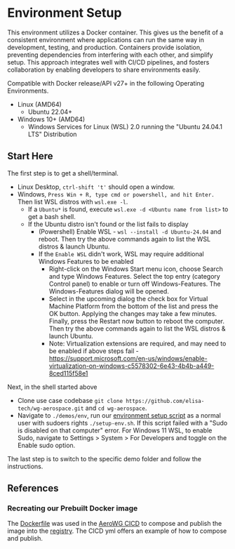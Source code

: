 # Environment Setup

This environment utilizes a Docker container.  This gives us the benefit of a consistent environment where applications can run the same way in development, testing, and production. Containers provide isolation, preventing dependencies from interfering with each other, and simplify setup. This approach integrates well with CI/CD pipelines, and fosters collaboration by enabling developers to share environments easily.

Compatible with Docker release/API v27+ in the following Operating Environments.
- Linux (AMD64)
  - Ubuntu 22.04+
- Windows 10+ (AMD64)
  - Windows Services for Linux (WSL) 2.0 running the "Ubuntu 24.04.1 LTS" Distribution

## Start Here

The first step is to get a shell/terminal.  
- Linux Desktop, `ctrl-shift 't'` should open a window.
- Windows, `Press Win + R, type cmd or powershell, and hit Enter.`  Then list WSL distros with `wsl.exe -l`. 
  - If a `Ubuntu*` is found, execute `wsl.exe -d <Ubuntu name from list>` to get a bash shell.
  - If the Ubuntu distro isn't found or the list fails to display
    - (Powershell) Enable WSL - `wsl --install -d Ubuntu-24.04` and reboot.  Then try the above commands again to list the WSL distros & launch Ubuntu.
    - If the `Enable WSL` didn't work, WSL may require additional Windows Features to be enabled
      - Right-click on the Windows Start menu icon, choose Search and type Windows Features. Select the top entry (category Control panel) to enable or turn off Windows-Features. The Windows-Features dialog will be opened.
      - Select in the upcoming dialog the check box for Virtual Machine Platform from the bottom of the list and press the OK button. Applying the changes may take a few minutes. Finally, press the Restart now button to reboot the computer.  Then try the above commands again to list the WSL distros & launch Ubuntu.
      - Note: Virtualization extensions are required, and may need to be enabled if above steps fail - https://support.microsoft.com/en-us/windows/enable-virtualization-on-windows-c5578302-6e43-4b4b-a449-8ced115f58e1

Next, in the shell started above
- Clone use case codebase `git clone https://github.com/elisa-tech/wg-aerospace.git` and `cd wg-aerospace`.
- Navigate to `./demos/env`, run our [environment setup script](../env/setup-env.sh) as a normal user with sudoers rights `./setup-env.sh`. If this script failed with a "Sudo is disabled on that computer" error.  For Windows 11 WSL, to enable Sudo, navigate to Settings > System > For Developers and toggle on the Enable sudo option.

The last step is to switch to the specific demo folder and follow the instructions.

## References

### Recreating our Prebuilt Docker image

The [Dockerfile](./Dockerfile) was used in the [AeroWG CICD](https://gitlab.com/elisa-tech/aero-wg-ci/-/blob/main/.gitlab-ci.yml?ref_type=heads) to compose and publish the image into the [registry](https://gitlab.com/elisa-tech/aero-wg-ci/container_registry).  The CICD yml offers an example of how to compose and publish.